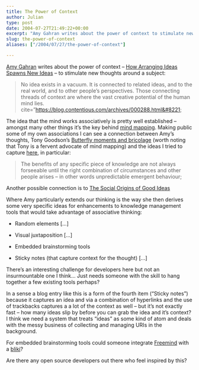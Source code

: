 ```yaml
---
title: The Power of Context
author: Julian
type: post
date: 2004-07-27T21:49:22+00:00
excerpt: "Amy Gahran writes about the power of context to stimulate new idea creation and develops a few ideas for creativity enhancements to KM tools. I share a few of my own associations (including Tony Goodson's writing on bricolage) and push the tools ideas a little further."
slug: the-power-of-context 
aliases: ["/2004/07/27/the-power-of-context"]

---
```

[Amy Gahran][1] writes about the power of context &#8211; [How Arranging Ideas Spawns New Ideas][2] &#8211; to stimulate new thoughts around a subject:

> No idea exists in a vacuum. It is connected to related ideas, and to the real world, and to other people&#8217;s perspectives. Those connecting threads of context are where the vast creative potential of the human mind lies. cite=&#8221;https://blog.contentious.com/archives/000288.html&#8221;

The idea that the mind works associatively is pretty well established &#8211; amongst many other things it&#8217;s the key behind [mind mapping][3]. Making public some of my own associations I can see a connection between Amy&#8217;s thoughts, Tony Goodson&#8217;s [Butterfly moments and bricolage][4] (worth noting that Tony is a fervent advocate of mind mapping) and the ideas I tried to capture [here][5], in particular: 

> The benefits of any specific piece of knowledge are not always forseeable until the right combination of circumstances and other people arises – in other words unpredictable emergent behaviour; 

Another possible connection is to [The Social Origins of Good Ideas][6]

Where Amy particularly extends our thinking is the way she then derives some very specific ideas for enhancements to knowledge management tools that would take advantage of associative thinking:

* Random elements [&#8230;]
  
* Visual juxtaposition [&#8230;]
  
* Embedded brainstorming tools
  
* Sticky notes (that capture context for the thought) [&#8230;]

There&#8217;s an interesting challenge for developers here but not an insurmountable one I think&#8230; Just needs someone with the skill to hang together a few existing tools perhaps? 

In a sense a blog entry like this is a form of the fourth item (&#8220;Sticky notes&#8221;) because it captures an idea and via a combination of hyperlinks and the use of trackbacks captures a a lot of the context as well &#8211; but it&#8217;s not exactly fast &#8211; how many ideas slip by before you can grab the idea and it&#8217;s context? I think we need a system that treats &#8220;ideas&#8221; as some kind of atom and deals with the messy business of collecting and managing <abbrev title="Uniform Resource Identifier">URI</abbrev>s in the background.

For embedded brainstorming tools could someone integrate [Freemind][7] with a [bliki][8]?

Are there any open source developers out there who feel inspired by this?

 [1]: https://blog.contentious.com/
 [2]: https://blog.contentious.com/archives/000288.html
 [3]: https://www.mind-map.com/EN/index.html
 [4]: https://tonygoodson.typepad.com/tonygoodson/2004/04/butterfly_momen.html
 [5]: https://www.synesthesia.co.uk/blog/archives/2004/05/10/unpredictable-emergence-of-learning/
 [6]: https://www.synesthesia.co.uk/blog/archives/2004/05/28/social-origins-of-good-ideas/
 [7]: https://freemind.sourceforge.net/
 [8]: https://en.wikipedia.org/wiki/Bliki
